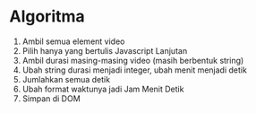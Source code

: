 # Algoritma

1. Ambil semua element video
2. Pilih hanya yang bertulis Javascript Lanjutan
3. Ambil durasi masing-masing video (masih berbentuk string)
4. Ubah string durasi menjadi integer, ubah menit menjadi detik
5. Jumlahkan semua detik
6. Ubah format waktunya jadi Jam Menit Detik
7. Simpan di DOM
